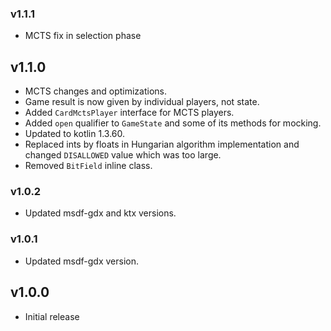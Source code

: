 ### v1.1.1
- MCTS fix in selection phase

## v1.1.0
- MCTS changes and optimizations.
- Game result is now given by individual players, not state.
- Added `CardMctsPlayer` interface for MCTS players.
- Added `open` qualifier to `GameState` and some of its methods for mocking.
- Updated to kotlin 1.3.60.
- Replaced ints by floats in Hungarian algorithm implementation and
changed `DISALLOWED` value which was too large.
- Removed `BitField` inline class.

### v1.0.2
- Updated msdf-gdx and ktx versions.

### v1.0.1
- Updated msdf-gdx version.

## v1.0.0
- Initial release
